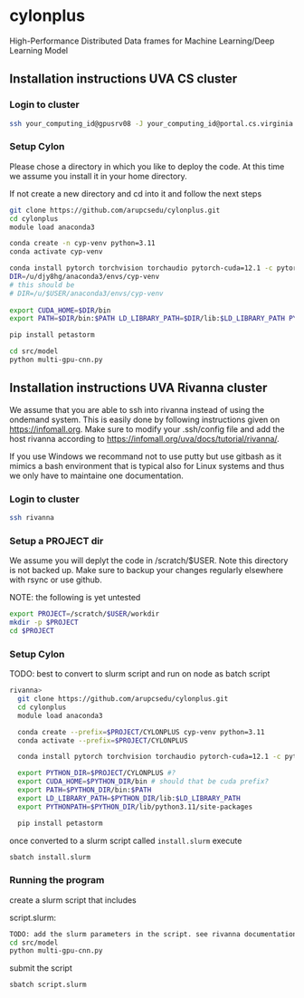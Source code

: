 # cylonplus
High-Performance Distributed Data frames for Machine Learning/Deep Learning Model


## Installation instructions UVA CS cluster

### Login to cluster

```bash
ssh your_computing_id@gpusrv08 -J your_computing_id@portal.cs.virginia.edu
```

### Setup Cylon

Please chose a directory in which you like to deploy the code. 
At this time we assume you install it in your home directory.

If not create a new directory and cd into it and follow the next steps

```bash
git clone https://github.com/arupcsedu/cylonplus.git
cd cylonplus
module load anaconda3

conda create -n cyp-venv python=3.11
conda activate cyp-venv

conda install pytorch torchvision torchaudio pytorch-cuda=12.1 -c pytorch -c nvidia
DIR=/u/djy8hg/anaconda3/envs/cyp-venv
# this should be 
# DIR=/u/$USER/anaconda3/envs/cyp-venv
 
export CUDA_HOME=$DIR/bin
export PATH=$DIR/bin:$PATH LD_LIBRARY_PATH=$DIR/lib:$LD_LIBRARY_PATH PYTHONPATH=$DIR/lib/python3.11/site-packages 

pip install petastorm

cd src/model
python multi-gpu-cnn.py

```

## Installation instructions UVA Rivanna cluster

We assume that you are able to ssh into rivanna instead of using the ondemand system. This is easily done by following instructions given on <https://infomall.org>. Make sure to modify your .ssh/config file and add the host rivanna according to <https://infomall.org/uva/docs/tutorial/rivanna/>.

If you use Windows we recommand not to use putty but use gitbash as it mimics a bash environment that is typical also for Linux systems and thus we only have to maintaine one documentation.

### Login to cluster

```bash
ssh rivanna
```

### Setup a PROJECT dir

We assume you will deplyt the code in /scratch/$USER. Note this directory is not backed up. Make sure to backup your changes regularly elsewhere with rsync or use github.

NOTE: the following is yet untested

```bash
export PROJECT=/scratch/$USER/workdir
mkdir -p $PROJECT
cd $PROJECT
```

### Setup Cylon

TODO: best to convert to slurm script and run on node as batch script

```bash
rivanna>
  git clone https://github.com/arupcsedu/cylonplus.git
  cd cylonplus
  module load anaconda3

  conda create --prefix=$PROJECT/CYLONPLUS cyp-venv python=3.11
  conda activate --prefix=$PROJECT/CYLONPLUS

  conda install pytorch torchvision torchaudio pytorch-cuda=12.1 -c pytorch -c nvidia

  export PYTHON_DIR=$PROJECT/CYLONPLUS #?
  export CUDA_HOME=$PYTHON_DIR/bin # should that be cuda prefix?
  export PATH=$PYTHON_DIR/bin:$PATH
  export LD_LIBRARY_PATH=$PYTHON_DIR/lib:$LD_LIBRARY_PATH
  export PYTHONPATH=$PYTHON_DIR/lib/python3.11/site-packages 

  pip install petastorm
```

once converted to a slurm script called `install.slurm` execute

```bash
sbatch install.slurm
```

### Running the program

create a slurm script that includes 

script.slurm:

```bash
TODO: add the slurm parameters in the script. see rivanna documentation
cd src/model
python multi-gpu-cnn.py
```

submit the script

```bash
sbatch script.slurm
```
